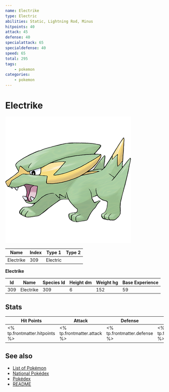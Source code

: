 ```yaml
---
name: Electrike
type: Electric
abilities: Static, Lightning Rod, Minus
hitpoints: 40
attack: 45
defense: 40
specialattack: 65
specialdefense: 40
speed: 65
total: 295
tags:
    - pokemon
categories:
    - pokemon
---
```


# Electrike


![Electrike](images/309.png)

| **Name** | **Index** | **Type 1** | **Type 2** |
|----|----|----|----|
| Electrike | 309 | Electric  |  |

**Electrike** 




| **Id** | **Name** | **Species Id** | **Height dm** | **Weight hg** | **Base Experience** |
|--------|----------|----------------|------------|------------|---------------------|
| 309 | Electrike | 309 | 6 | 152 | 59 |



## Stats

| **Hit Points** | **Attack** | **Defense** | **Special Attack** | **Special Defense** | **Speed** | **Total** |
|----------------|------------|-------------|--------------------|---------------------|-----------|-----------|
| <% tp.frontmatter.hitpoints %> | <% tp.frontmatter.attack %> | <% tp.frontmatter.defense %> | <% tp.frontmatter.specialattack %> | <% tp.frontmatter.specialdefense %> | <% tp.frontmatter.speed %> | <% tp.frontmatter.total %> |

## See also

- [List of Pokémon](../pokemon.md)
- [National Pokédex](../national_pokedex.md)
- [Pokédex](../pokedex.md)
- [README](../README.md)
